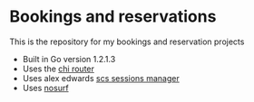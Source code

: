 # Bookings and reservations

This is the repository for my bookings and reservation projects

- Built in Go version 1.2.1.3
- Uses the [chi router](https://github.com/go-chi/chi/v5)
- Uses alex edwards [scs sessions manager](https://github.com/alexedwards/scs/v2)
- Uses [nosurf](https://github.com/justinas/nosurf)